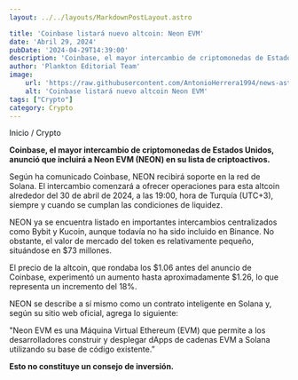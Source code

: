 ```yaml
---
layout: ../../layouts/MarkdownPostLayout.astro

title: 'Coinbase listará nuevo altcoin: Neon EVM'
date: 'Abril 29, 2024'
pubDate: '2024-04-29T14:39:00'
description: 'Coinbase, el mayor intercambio de criptomonedas de Estados Unidos, anunció que incluirá a Neon EVM (NEON) en su lista de criptoactivos.'
author: 'Plankton Editorial Team'
image:
    url: 'https://raw.githubusercontent.com/AntonioHerrera1994/news-astro/master/src/assets/crypto/crypto105.webp'
    alt: 'Coinbase listará nuevo altcoin Neon EVM'
tags: ["Crypto"]
category: Crypto
---
```


<span><a href="/" style="text-decoration:none;color:#0F1416">Inicio</a> / <a href="/crypto" style="text-decoration:none;color:#0F1416">Crypto</a></span>


<p style="font-weight: bold;">Coinbase, el mayor intercambio de criptomonedas de Estados Unidos, anunció que incluirá a Neon EVM (NEON) en su lista de criptoactivos.</p>

Según ha comunicado Coinbase, NEON recibirá soporte en la red de Solana. El intercambio comenzará a ofrecer operaciones para esta altcoin alrededor del 30 de abril de 2024, a las 19:00, hora de Turquía (UTC+3), siempre y cuando se cumplan las condiciones de liquidez.

NEON ya se encuentra listado en importantes intercambios centralizados como Bybit y Kucoin, aunque todavía no ha sido incluido en Binance. No obstante, el valor de mercado del token es relativamente pequeño, situándose en $73 millones.

El precio de la altcoin, que rondaba los $1.06 antes del anuncio de Coinbase, experimentó un aumento hasta aproximadamente $1.26, lo que representa un incremento del 18%.

NEON se describe a sí mismo como un contrato inteligente en Solana y, según su sitio web oficial, agrega lo siguiente:

"Neon EVM es una Máquina Virtual Ethereum (EVM) que permite a los desarrolladores construir y desplegar dApps de cadenas EVM a Solana utilizando su base de código existente.”

**Esto no constituye un consejo de inversión.**
